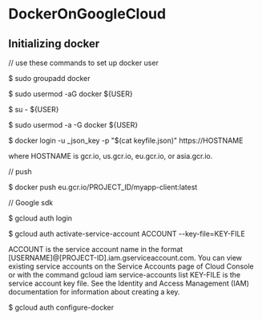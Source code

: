 # DockerOnGoogleCloud

## Initializing docker

// use these commands to set up docker user

$ sudo groupadd docker

$ sudo usermod -aG docker ${USER}

$ su - ${USER}

$ sudo usermod -a -G docker ${USER}


$ docker login -u _json_key -p "$(cat keyfile.json)" https://HOSTNAME

where HOSTNAME is gcr.io, us.gcr.io, eu.gcr.io, or asia.gcr.io.

// push

$ docker push eu.gcr.io/PROJECT_ID/myapp-client:latest

// Google sdk

$ gcloud auth login

$ gcloud auth activate-service-account ACCOUNT --key-file=KEY-FILE

ACCOUNT is the service account name in the format [USERNAME]@[PROJECT-ID].iam.gserviceaccount.com. You can view existing service accounts on the Service Accounts page of Cloud Console or with the command gcloud iam service-accounts list
KEY-FILE is the service account key file. See the Identity and Access Management (IAM) documentation for information about creating a key.

$ gcloud auth configure-docker
